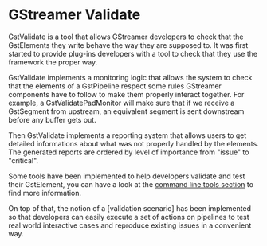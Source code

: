 # GStreamer Validate

GstValidate is a tool that allows GStreamer developers to check that the
GstElements they write behave the way they are supposed to. It was first
started to provide plug-ins developers with a tool to check that they
use the framework the proper way.

GstValidate implements a monitoring logic that allows the system to
check that the elements of a GstPipeline respect some rules GStreamer
components have to follow to make them properly interact together. For
example, a GstValidatePadMonitor will make sure that if we receive a
GstSegment from upstream, an equivalent segment is sent downstream
before any buffer gets out.

Then GstValidate implements a reporting system that allows users to get
detailed informations about what was not properly handled by the
elements. The generated reports are ordered by level of importance from
"issue" to "critical".

Some tools have been implemented to help developers validate and test
their GstElement, you can have a look at the [command line tools
section](command-line-tools.md) to find more information.

On top of that, the notion of a [validation scenario] has been
implemented so that developers can easily execute a set of actions on
pipelines to test real world interactive cases and reproduce existing
issues in a convenient way.
